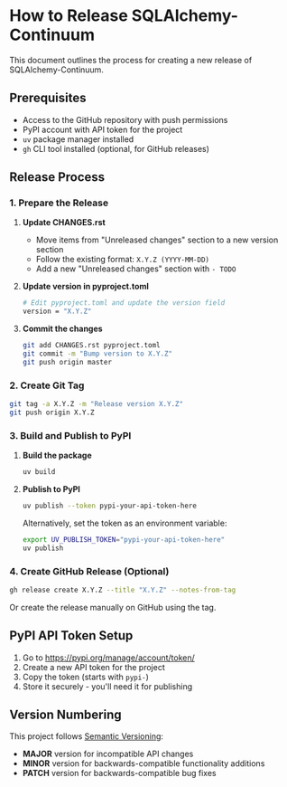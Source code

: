 # How to Release SQLAlchemy-Continuum

This document outlines the process for creating a new release of SQLAlchemy-Continuum.

## Prerequisites

- Access to the GitHub repository with push permissions
- PyPI account with API token for the project
- `uv` package manager installed
- `gh` CLI tool installed (optional, for GitHub releases)

## Release Process

### 1. Prepare the Release

1. **Update CHANGES.rst**
   - Move items from "Unreleased changes" section to a new version section
   - Follow the existing format: `X.Y.Z (YYYY-MM-DD)`
   - Add a new "Unreleased changes" section with `- TODO`

2. **Update version in pyproject.toml**
   ```bash
   # Edit pyproject.toml and update the version field
   version = "X.Y.Z"
   ```

3. **Commit the changes**
   ```bash
   git add CHANGES.rst pyproject.toml
   git commit -m "Bump version to X.Y.Z"
   git push origin master
   ```

### 2. Create Git Tag

```bash
git tag -a X.Y.Z -m "Release version X.Y.Z"
git push origin X.Y.Z
```

### 3. Build and Publish to PyPI

1. **Build the package**
   ```bash
   uv build
   ```

2. **Publish to PyPI**
   ```bash
   uv publish --token pypi-your-api-token-here
   ```

   Alternatively, set the token as an environment variable:
   ```bash
   export UV_PUBLISH_TOKEN="pypi-your-api-token-here"
   uv publish
   ```

### 4. Create GitHub Release (Optional)

```bash
gh release create X.Y.Z --title "X.Y.Z" --notes-from-tag
```

Or create the release manually on GitHub using the tag.

## PyPI API Token Setup

1. Go to https://pypi.org/manage/account/token/
2. Create a new API token for the project
3. Copy the token (starts with `pypi-`)
4. Store it securely - you'll need it for publishing

## Version Numbering

This project follows [Semantic Versioning](https://semver.org/):
- **MAJOR** version for incompatible API changes
- **MINOR** version for backwards-compatible functionality additions
- **PATCH** version for backwards-compatible bug fixes